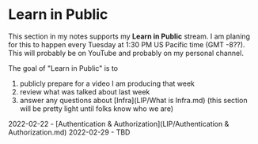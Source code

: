 # Learn in Public

This section in my notes supports my **Learn in Public** stream. I am planing for this to happen every Tuesday at 1:30 PM US Pacific time (GMT -8??). This will probably be on YouTube and probably on my personal channel. 

The goal of "Learn in Public" is to 
1. publicly prepare for a video I am producing that week
2. review what was talked about last week
3. answer any questions about [Infra](LIP/What is Infra.md) (this section will be pretty light until folks know who we are)

2022-02-22 - [Authentication & Authorization](LIP/Authentication & Authorization.md)
2022-02-29 - TBD